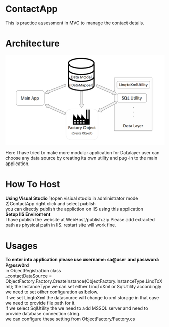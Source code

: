 # ContactApp
This is practice assessment in MVC to manage the contact details.

<h1>Architecture</h1>

 ![alt text](https://github.com/ganeshmarmat/ContactApp/blob/master/WebHost/Img1.png)

Here I have tried to make more modular application for Datalayer user can choose any data source by creating its own utility and pug-in to the main application.<br/>

 <h1>How To Host</h1>
<b>Using Visual Studio</b>
1)open visiual studio in administrator mode<br/>
2)ContactApp right click and select publish<br/>
you can directly publish the appliction on IIS using this application<br/>
<b>Setup IIS Enviroment</b></br>
I have publish the website at WebHost/publish.zip.Please add extracted path as physical path in IIS. restart site will work fine. <br/>

<h1>Usages</h1>
  <b>To enter into application please use username: sa@user and password: P@ssw0rd </b><br/>
  in ObjectRegistration class <br>_contactDataSource = ObjectFactory.Factory.CreateInstance(ObjectFactory.InstanceType.LinqToXml);
  the InstanceType we can set either LinqToXml or SqlUtility accordingly we need to set other configuration as below.<br/>
  if we set LinqtoXml the datasource will change to xml storage in that case we need to provide file path for it. <br/>
  if we select SqlUtility the we need to add MSSQL server and need to provide database connection string.<br/>
  we can configure these setting from ObjectFactory/Factory.cs</br>
  
  

